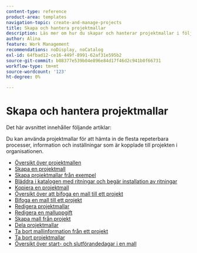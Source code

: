 ```yaml
---
content-type: reference
product-area: templates
navigation-topic: create-and-manage-projects
title: Skapa och hantera projektmallar
description: Läs mer om hur du skapar och hanterar projektmallar i följande artiklar.
author: Alina
feature: Work Management
recommendations: noDisplay, noCatalog
exl-id: 64fbad12-ce16-449f-8991-62af31e595b2
source-git-commit: b08377e539b04e896e84d17f46d2c941b0f66731
workflow-type: tm+mt
source-wordcount: '123'
ht-degree: 0%

---
```


# Skapa och hantera projektmallar

Det här avsnittet innehåller följande artiklar:

Du kan använda projektmallar för att hämta in de flesta repeterbara processer, information och inställningar som är kopplade till projekten i organisationen.

* [Översikt över projektmallen](../../../manage-work/projects/create-and-manage-templates/project-template-overview.md)
* [Skapa en projektmall](../../../manage-work/projects/create-and-manage-templates/create-template.md)
* [Skapa projektmallar från exempel](../../../manage-work/projects/create-and-manage-templates/create-templates-from-examples.md)
* [Bläddra i katalogen med ritningar och begär installation av ritningar](../../../administration-and-setup/blueprints/browse-catalog.md)
* [Kopiera en projektmall](../../../manage-work/projects/create-and-manage-templates/copy-template.md)
* [Översikt över att bifoga en mall till ett projekt](../../../manage-work/projects/create-and-manage-templates/attach-template-to-project-overview.md)
* [Bifoga en mall till ett projekt](../../../manage-work/projects/create-and-manage-templates/attach-template-to-project.md)
* [Redigera projektmallar](../../../manage-work/projects/create-and-manage-templates/edit-templates.md)
* [Redigera en malluppgift](../../../manage-work/projects/create-and-manage-templates/edit-template-task.md)
* [Skapa mall från projekt](../../../manage-work/projects/create-and-manage-templates/create-template-from-project.md)
* [Dela projektmallar](../../../manage-work/projects/create-and-manage-templates/share-project-template.md)
* [Ta bort mallinformation från ett projekt](../../../manage-work/projects/create-and-manage-templates/remove-template-from-project.md)
* [Ta bort projektmallar](../../../manage-work/projects/create-and-manage-templates/delete-templates.md)
* [Översikt över start- och slutförandedagar i en mall](../../../manage-work/projects/create-and-manage-templates/overview-of-start-completion-day-on-template.md)
